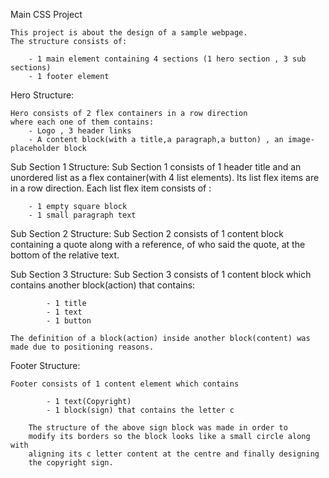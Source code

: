 Main CSS Project

    This project is about the design of a sample webpage.
    The structure consists of:

        - 1 main element containing 4 sections (1 hero section , 3 sub sections)
        - 1 footer element

Hero Structure:

    Hero consists of 2 flex containers in a row direction 
    where each one of them contains:
        - Logo , 3 header links
        - A content block(with a title,a paragraph,a button) , an image-placeholder block

Sub Section 1 Structure:
    Sub Section 1 consists of 1 header title and an unordered list as a flex container(with 4 list elements).
    Its list flex items are in a row direction.
    Each list flex item consists of :

        - 1 empty square block
        - 1 small paragraph text

Sub Section 2 Structure:
    Sub Section 2 consists of 1 content block containing a quote along with a reference, of who said the quote, 
    at the bottom of the relative text.

Sub Section 3 Structure:
    Sub Section 3 consists of 1 content block which contains 
    another block(action) that contains:

            - 1 title
            - 1 text 
            - 1 button

    The definition of a block(action) inside another block(content) was made due to positioning reasons.

Footer Structure:

    Footer consists of 1 content element which contains

            - 1 text(Copyright)
            - 1 block(sign) that contains the letter c

        The structure of the above sign block was made in order to 
        modify its borders so the block looks like a small circle along with 
        aligning its c letter content at the centre and finally designing 
        the copyright sign. 
